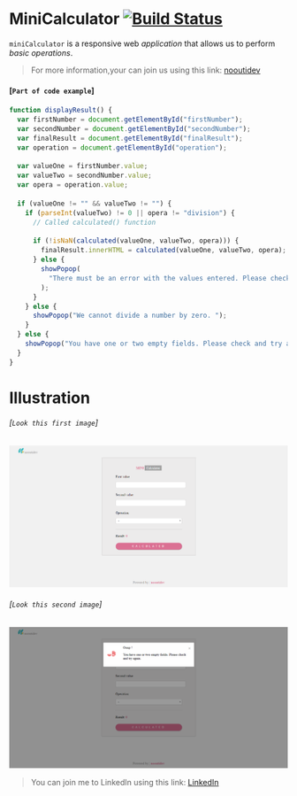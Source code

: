 
# **MiniCalculator** [![Build Status](https://travis-ci.org/facebook/flipper.svg?branch=master)](https://travis-ci.org/facebook/flipper)

`miniCalculator` is a responsive web _application_ that allows us to perform _basic operations_.

> For more information,your can join us using this link: [nooutidev](http://oreolnoumodongdesign.000webhostapp.com/)

#### [`Part of code example`]

```js
function displayResult() {
  var firstNumber = document.getElementById("firstNumber");
  var secondNumber = document.getElementById("secondNumber");
  var finalResult = document.getElementById("finalResult");
  var operation = document.getElementById("operation");

  var valueOne = firstNumber.value;
  var valueTwo = secondNumber.value;
  var opera = operation.value;

  if (valueOne != "" && valueTwo != "") {
    if (parseInt(valueTwo) != 0 || opera != "division") {
      // Called calculated() function

      if (!isNaN(calculated(valueOne, valueTwo, opera))) {
        finalResult.innerHTML = calculated(valueOne, valueTwo, opera);
      } else {
        showPopop(
          "There must be an error with the values entered. Please check and try again. "
        );
      }
    } else {
      showPopop("We cannot divide a number by zero. ");
    }
  } else {
    showPopop("You have one or two empty fields. Please check and try again. ");
  }
}
```

# Illustration

###### [`Look this first image`]

![](/imgForReadme/img01.PNG)

###### [`Look this second image`]

![](/imgForReadme/img02.PNG)

> You can join me to LinkedIn using this link: [LinkedIn](https://www.linkedin.com/in/oreolnoumodong/)
